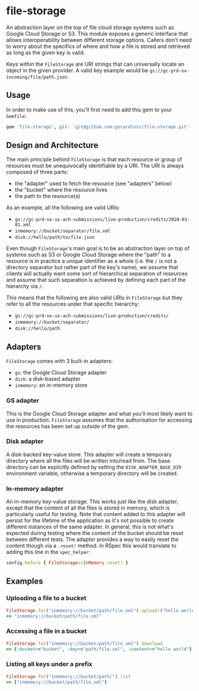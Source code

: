 # file-storage

An abstraction layer on the top of file cloud storage systems such as Google Cloud
Storage or S3. This module exposes a generic interface that allows interoperability
between different storage options. Callers don't need to worry about the specifics
of where and how a file is stored and retrieved as long as the given key is valid.

Keys within the `FileStorage` are URI strings that can universally locate an object
in the given provider. A valid key example would be 
`gs://gc-prd-nx-incoming/file/path.json`.

## Usage
In order to make use of this, you'll first need to add this gem to your `Gemfile`:

```ruby
gem 'file-storage', git: 'git@github.com:gocardless/file-storage.git'
```

## Design and Architecture
The main principle behind `FileStorage` is that each resource or group of resources must
be unequivocally identifiable by a URI. The URI is always composed of three parts:

- the "adapter" used to fetch the resource (see "adapters" below)
- the "bucket" where the resource lives
- the path to the resource(s)

As an example, all the following are valid URIs:

- `gs://gc-prd-nx-us-ach-submissions/live-production/credits/2020-01-01.xml`
- `inmemory://bucket/separator/file.xml`
- `disk://hello/path/to/file.json`

Even though `FileStorage`'s main goal is to be an abstraction layer on top of systems such
as S3 or Google Cloud Storage where the "path" to a resource is in practice a unique
identifier as a whole (i.e. the `/` is not a directory separator but rather part of the
key's name), we assume that clients will actually want some sort of hierarchical
separation of resources and assume that such separation is achieved by defining each
part of the hierarchy via `/`.

This means that the following are also valid URIs in `FileStorage` but they refer to
all the resources under that specific hierarchy:

- `gs://gc-prd-nx-us-ach-submissions/live-production/credits/`
- `inmemory://bucket/separator/`
- `disk://hello/path`

## Adapters

`FileStorage` comes with 3 built-in adapters:

- `gs`: the Google Cloud Storage adapter
- `disk`: a disk-based adapter
- `inmemory`: an in-memory store

### GS adapter
This is the Google Cloud Storage adapter and what you'll most likely want to use in
production. `FileStorage` assumes that the authorisation for accessing the resources
has been set up outside of the gem.


### Disk adapter
A disk-backed key-value store. This adapter will create a temporary directory where
all the files will be written into/read from. The base directory can be explicitly
defined by setting the `DISK_ADAPTER_BASE_DIR` environment variable, otherwise a temporary
directory will be created.


### In-memory adapter
An in-memory key-value storage. This works just like the disk adapter, except that
the content of all the files is stored in memory, which is particularly useful for
testing. Note that content added to this adapter will persist for the lifetime of
the application as it's not possible to create different instances of the same adapter.
In general, this is not what's expected during testing where the content of the bucket
should be reset between different tests. The adapter provides a way to easily reset the
content though via a `.reset!` method. In RSpec this would translate to adding this line
in the `spec_helper`:

```ruby
config.before { FileStorage::InMemory.reset! }
```

## Examples

### Uploading a file to a bucket
```ruby
FileStorage.for("inmemory://bucket/path/file.xml").upload!("hello world")
=> "inmemory://bucket/path/file.xml"
```

### Accessing a file in a bucket
```ruby
FileStorage.for("inmemory://bucket/path/file.xml").download
=> {:bucket=>"bucket", :key=>"path/file.xml", :content=>"hello world"}
```

### Listing all keys under a prefix
```ruby
FileStorage.for("inmemory://bucket/path/").list
=> ["inmemory://bucket/path/file.xml"]
```
